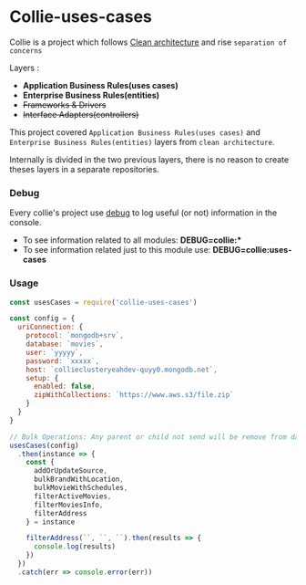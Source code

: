 # Collie-uses-cases

Collie is a project which follows [Clean architecture](https://blog.cleancoder.com/uncle-bob/2012/08/13/the-clean-architecture.html) and rise `separation of concerns`

Layers :

- **Application Business Rules(uses cases)**
- **Enterprise Business Rules(entities)**
- ~~Frameworks & Drivers~~
- ~~Interface Adapters(controllers)~~

This project covered `Application Business Rules(uses cases)` and `Enterprise Business Rules(entities)` layers from `clean architecture`.

Internally is divided in the two previous layers, there is no reason to create theses layers in a separate repositories.

### Debug

Every collie's project use [debug](https://www.npmjs.com/package/debug) to log useful (or not) information in the console.

- To see information related to all modules: **DEBUG=collie:\***
- To see information related just to this module use: **DEBUG=collie:uses-cases**

### Usage

```js
const usesCases = require('collie-uses-cases')

const config = {
  uriConnection: {
    protocol: `mongodb+srv`,
    database: `movies`,
    user: `yyyyy`,
    password: `xxxxx`,
    host: `collieclusteryeahdev-quyy0.mongodb.net`,
    setup: {
      enabled: false,
      zipWithCollections: `https://www.aws.s3/file.zip`
    }
  }
}

// Bulk Operations: Any parent or child not send will be remove from database
usesCases(config)
  .then(instance => {
    const {
      addOrUpdateSource,
      bulkBrandWithLocation,
      bulkMovieWithSchedules,
      filterActiveMovies,
      filterMoviesInfo,
      filterAddress
    } = instance

    filterAddress(``, ``, ``).then(results => {
      console.log(results)
    })
  })
  .catch(err => console.error(err))
```
